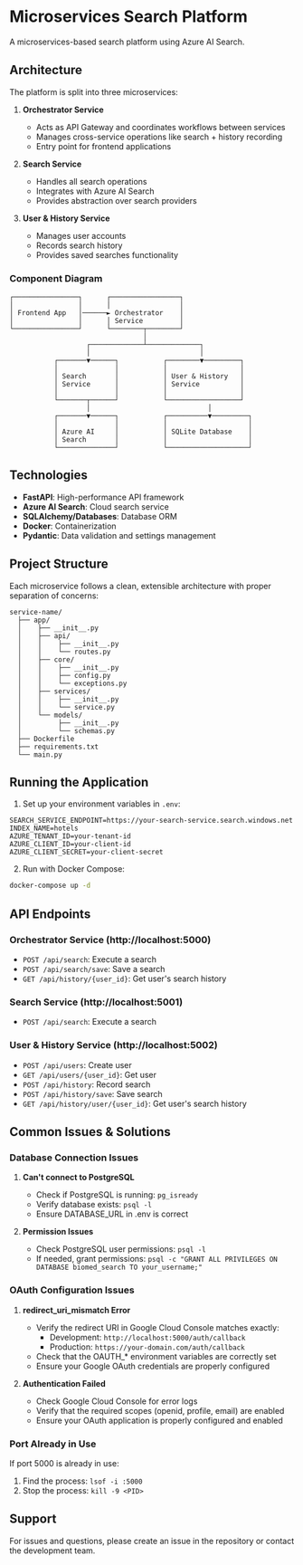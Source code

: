 # Microservices Search Platform

A microservices-based search platform using Azure AI Search.

## Architecture

The platform is split into three microservices:

1. **Orchestrator Service**
   - Acts as API Gateway and coordinates workflows between services
   - Manages cross-service operations like search + history recording
   - Entry point for frontend applications

2. **Search Service**
   - Handles all search operations
   - Integrates with Azure AI Search
   - Provides abstraction over search providers

3. **User & History Service**
   - Manages user accounts
   - Records search history
   - Provides saved searches functionality

### Component Diagram

```
┌────────────────┐      ┌─────────────────┐
│                │      │                 │
│ Frontend App   │──────► Orchestrator    │
│                │      │ Service         │
└────────────────┘      └────────┬────────┘
                                 │
                   ┌─────────────┴─────────────┐
                   │                           │
           ┌───────▼──────┐           ┌────────▼─────────┐
           │              │           │                  │
           │ Search       │           │ User & History   │
           │ Service      │           │ Service          │
           │              │           │                  │
           └───────┬──────┘           └──────────────────┘
                   │                             │
           ┌───────▼──────┐           ┌──────────▼─────────┐
           │              │           │                    │
           │ Azure AI     │           │ SQLite Database    │
           │ Search       │           │                    │
           └──────────────┘           └────────────────────┘
```

## Technologies

- **FastAPI**: High-performance API framework
- **Azure AI Search**: Cloud search service
- **SQLAlchemy/Databases**: Database ORM
- **Docker**: Containerization
- **Pydantic**: Data validation and settings management

## Project Structure

Each microservice follows a clean, extensible architecture with proper separation of concerns:

```
service-name/
  ├── app/
  │    ├── __init__.py
  │    ├── api/
  │    │    ├── __init__.py
  │    │    └── routes.py
  │    ├── core/
  │    │    ├── __init__.py
  │    │    ├── config.py
  │    │    └── exceptions.py
  │    ├── services/
  │    │    ├── __init__.py
  │    │    └── service.py
  │    └── models/
  │         ├── __init__.py
  │         └── schemas.py
  ├── Dockerfile
  ├── requirements.txt
  └── main.py
```

## Running the Application

1. Set up your environment variables in `.env`:

```
SEARCH_SERVICE_ENDPOINT=https://your-search-service.search.windows.net
INDEX_NAME=hotels
AZURE_TENANT_ID=your-tenant-id
AZURE_CLIENT_ID=your-client-id
AZURE_CLIENT_SECRET=your-client-secret
```

2. Run with Docker Compose:

```bash
docker-compose up -d
```

## API Endpoints

### Orchestrator Service (http://localhost:5000)

- `POST /api/search`: Execute a search
- `POST /api/search/save`: Save a search
- `GET /api/history/{user_id}`: Get user's search history

### Search Service (http://localhost:5001)

- `POST /api/search`: Execute a search

### User & History Service (http://localhost:5002)

- `POST /api/users`: Create user
- `GET /api/users/{user_id}`: Get user
- `POST /api/history`: Record search
- `POST /api/history/save`: Save search
- `GET /api/history/user/{user_id}`: Get user's search history

## Common Issues & Solutions

### Database Connection Issues

1. **Can't connect to PostgreSQL**
   - Check if PostgreSQL is running: `pg_isready`
   - Verify database exists: `psql -l`
   - Ensure DATABASE_URL in .env is correct

2. **Permission Issues**
   - Check PostgreSQL user permissions: `psql -l`
   - If needed, grant permissions: `psql -c "GRANT ALL PRIVILEGES ON DATABASE biomed_search TO your_username;"`

### OAuth Configuration Issues

1. **redirect_uri_mismatch Error**
   - Verify the redirect URI in Google Cloud Console matches exactly:
     - Development: `http://localhost:5000/auth/callback`
     - Production: `https://your-domain.com/auth/callback`
   - Check that the OAUTH_* environment variables are correctly set
   - Ensure your Google OAuth credentials are properly configured

2. **Authentication Failed**
   - Check Google Cloud Console for error logs
   - Verify that the required scopes (openid, profile, email) are enabled
   - Ensure your OAuth application is properly configured and enabled

### Port Already in Use

If port 5000 is already in use:
1. Find the process: `lsof -i :5000`
2. Stop the process: `kill -9 <PID>`

## Support

For issues and questions, please create an issue in the repository or contact the development team.